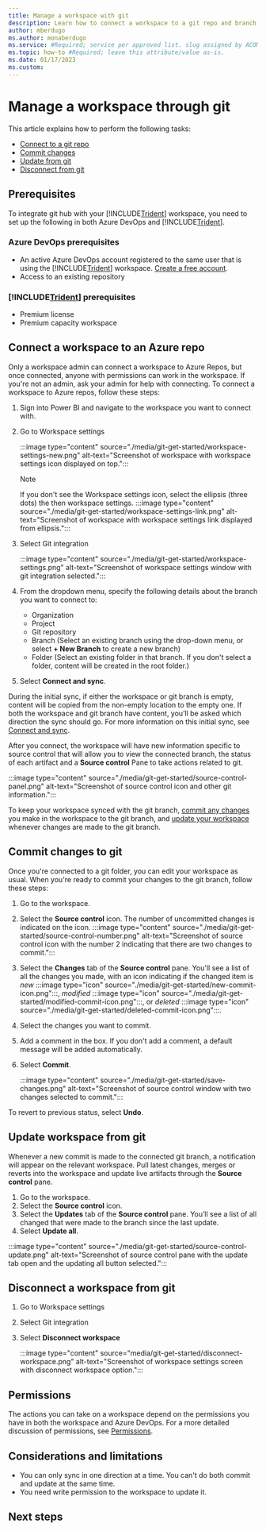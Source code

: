 ```yaml
---
title: Manage a workspace with git
description: Learn how to connect a workspace to a git repo and branch, commit changes and sync.
author: mberdugo
ms.author: monaberdugo
ms.service: #Required; service per approved list. slug assigned by ACOM.
ms.topic: how-to #Required; leave this attribute/value as-is.
ms.date: 01/17/2023
ms.custom: 
---
```


# Manage a workspace through git

This article explains how to perform the following tasks:

- [Connect to a git repo](#connect-a-workspace-to-an-azure-repo)
- [Commit changes](#commit-changes-to-git)
- [Update from git](#update-workspace-from-git)
- [Disconnect from git](#disconnect-a-workspace-from-git)

## Prerequisites

To integrate git hub with your [!INCLUDE[Trident](../../includes/product-name.md)] workspace, you need to set up the following in both Azure DevOps and [!INCLUDE[Trident](../../includes/product-name.md)].

### Azure DevOps prerequisites

- An active Azure DevOps account registered to the same user that is using the [!INCLUDE[Trident](../../includes/product-name.md)] workspace. [Create a free account](https://azure.microsoft.com/products/devops/).
- Access to an existing repository

### [!INCLUDE[Trident](../../includes/product-name.md)] prerequisites

- Premium license
- Premium capacity workspace

## Connect a workspace to an Azure repo

Only a workspace admin can connect a workspace to Azure Repos, but once connected, anyone with permissions can work in the workspace. If you're not an admin, ask your admin for help with connecting. To connect a workspace to Azure repos, follow these steps:

1. Sign into Power BI and navigate to the workspace you want to connect with.

1. Go to Workspace settings

    :::image type="content" source="./media/git-get-started/workspace-settings-new.png" alt-text="Screenshot of workspace with workspace settings icon displayed on top.":::

    > [!NOTE]
    > If you don't see the Workspace settings icon, select the ellipsis (three dots) the then workspace settings.
    > :::image type="content" source="./media/git-get-started/workspace-settings-link.png" alt-text="Screenshot of workspace with workspace settings link displayed from ellipsis.":::

1. Select Git integration

    :::image type="content" source="./media/git-get-started/workspace-settings.png" alt-text="Screenshot of workspace settings window with git integration selected.":::

1. From the dropdown menu, specify the following details about the branch you want to connect to:

    - Organization
    - Project
    - Git repository
    - Branch (Select an existing branch using the drop-down menu, or select **+ New Branch** to create a new branch)
    - Folder (Select an existing folder in that branch. If you don't select a folder, content will be created in the root folder.)

1. Select **Connect and sync**.

During the initial sync, if either the workspace or git branch is empty, content will be copied from the non-empty location to the empty one. If both the workspace and git branch have content, you’ll be asked which direction the sync should go. For more information on this initial sync, see [Connect and sync](git-integration-process.md#connect-and-sync).

After you connect, the workspace will have new information specific to source control that will allow you to view the connected branch, the status of each artifact and a **Source control** Pane to take actions related to git.

:::image type="content" source="./media/git-get-started/source-control-panel.png" alt-text="Screenshot of source control icon and other git information.":::

To keep your workspace synced with the git branch, [commit any changes](#commit-changes-to-git) you make in the workspace to the git branch, and [update your workspace](#update-workspace-from-git) whenever changes are made to the git branch.

## Commit changes to git

Once you're connected to a git folder, you can edit your workspace as usual. When you're ready to commit your changes to the git branch, follow these steps:

1. Go to the workspace.
1. Select the **Source control** icon. The number of uncommitted changes is indicated on the icon.
    :::image type="content" source="./media/git-get-started/source-control-number.png" alt-text="Screenshot of source control icon with the number 2 indicating that there are two changes to commit.":::
1. Select the **Changes** tab of the **Source control** pane.
   You'll see a list of all the changes you made, with an icon indicating if the changed item is *new* :::image type="icon" source="./media/git-get-started/new-commit-icon.png":::, *modified* :::image type="icon" source="./media/git-get-started/modified-commit-icon.png":::, or *deleted* :::image type="icon" source="./media/git-get-started/deleted-commit-icon.png":::.
1. Select the changes you want to commit.
1. Add a comment in the box. If you don't add a comment, a default message will be added automatically.
1. Select **Commit**.

   :::image type="content" source="./media/git-get-started/save-changes.png" alt-text="Screenshot of source control window with two changes selected to commit.":::

To revert to previous status, select **Undo**.

## Update workspace from git

Whenever a new commit is made to the connected git branch, a notification will appear on the relevant workspace. Pull latest changes, merges or reverts into the workspace and update live artifacts through the **Source control** pane.

1. Go to the workspace.
1. Select the **Source control** icon.
1. Select the **Updates** tab of the **Source control** pane. You’ll see a list of all changed that were made to the branch since the last update.
1. Select **Update all**.

:::image type="content" source="./media/git-get-started/source-control-update.png" alt-text="Screenshot of source control pane with the update tab open and the updating all button selected.":::

## Disconnect a workspace from git

1. Go to Workspace settings
1. Select Git integration
1. Select **Disconnect workspace**

    :::image type="content" source="media/git-get-started/disconnect-workspace.png" alt-text="Screenshot of workspace settings screen with disconnect workspace option.":::

## Permissions

The actions you can take on a workspace depend on the permissions you have in both the workspace and Azure DevOps. For a more detailed discussion of permissions, see [Permissions](./git-integration-process.md#permissions).

## Considerations and limitations

- You can only sync in one direction at a time. You can't do both commit and update at the same time.
- You need write permission to the workspace to update it.

## Next steps
